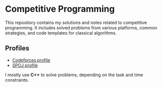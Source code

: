 # Competitive Programming

This repository contains my solutions and notes related to competitive programming. It includes solved problems from various platforms, common strategies, and code templates for classical algorithms.

## Profiles

- [Codeforces profile](https://codeforces.com/profile/facumotta)
- [SPOJ profile](https://www.spoj.com/users/facumotta/)

I mostly use **C++** to solve problems, depending on the task and time constraints.
